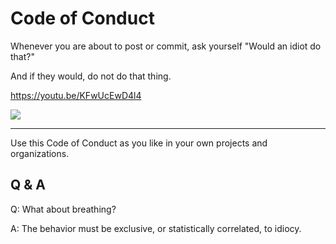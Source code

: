 # Code of Conduct

Whenever you are about to post or commit, ask yourself "Would an idiot do that?"

And if they would, do not do that thing. 

https://youtu.be/KFwUcEwD4l4

[![](http://www.theofficequotes.com/screenshots/84521e6a7a4ea0cf2057070b8fa200ba.jpg)](https://youtu.be/KFwUcEwD4l4)
___

Use this Code of Conduct as you like in your own projects and organizations.

## Q & A

Q: What about breathing?

A: The behavior must be exclusive, or statistically correlated, to idiocy.
